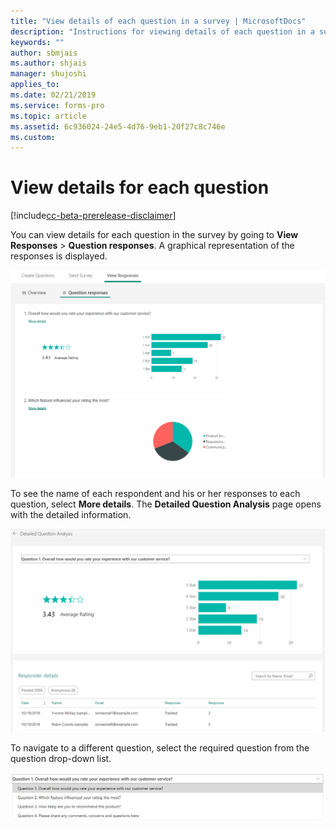 ```yaml
---
title: "View details of each question in a survey | MicrosoftDocs"
description: "Instructions for viewing details of each question in a survey"
keywords: ""
author: sbmjais
ms.author: shjais
manager: shujoshi
applies_to: 
ms.date: 02/21/2019
ms.service: forms-pro
ms.topic: article
ms.assetid: 6c936024-24e5-4d76-9eb1-20f27c8c746e
ms.custom: 
---
```


# View details for each question

[!include[cc-beta-prerelease-disclaimer](includes/cc-beta-prerelease-disclaimer.md)]

You can view details for each question in the survey by going to **View Responses** &gt; **Question responses**. A graphical representation of the responses is displayed. 

![Question responses summary](media/ques-responses.png "Question responses summary")

To see the name of each respondent and his or her responses to each question, select **More details**. The **Detailed Question Analysis** page opens with the detailed information.

![Detailed Question Analysis page](media/detail-ques-analysis.png "Detailed Question Analysis page")

To navigate to a different question, select the required question from the question drop-down list.

![Navigate to a different question](media/navigate-ques.png "Navigate to a different question")